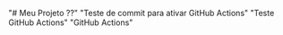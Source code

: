 "# Meu Projeto ??" 
"Teste de commit para ativar GitHub Actions" 
"Teste GitHub Actions" 
"GitHub Actions"  

